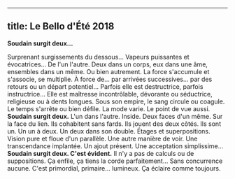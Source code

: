 
---
  title: Le Bello d'Été 2018
---

**Soudain surgit deux...**

Surprenant surgissements du dessous...
Vapeurs puissantes et évocatrices... De l'un l'autre.
Deux dans un corps, eux dans une âme, ensembles dans un même. Ou bien autrement.
La force s'accumule et s'associe, se multiplie.
À force de... par arrivées successives... par des retours ou un départ potentiel...
Parfois elle est destructrice, parfois instructrice...
Elle est maîtresse incontrôlable, dévorante ou séductrice, religieuse ou à dents longues.
Sous son empire, le sang circule ou coagule.
Le temps s'arrête ou bien défile.
La mode varie. Le point de vue aussi.
**Soudain surgit deux.**
L'un dans l'autre. Inside. Deux faces d'un même. Sur la face du lien.
Ils cohabitent sans fards. Ils jouent des deux côtés. Ils sont un.
Un un à deux. Un deux dans son double.
Étages et superpositions.
Vision pure et floue d'un parallèle.  Une autre manière de voir.
Une transcendance implantée.
Un ajout présent.
Une acceptation simplissime...
**Soudain surgit deux. C'est évident.**
Il n'y a pas de calculs ou de suppositions. Ça enfile, ça tiens la corde parfaitement... Sans concurrence aucune.
C'est primordial, primaire... lumineux.
Ça éclaire comme toujours.
